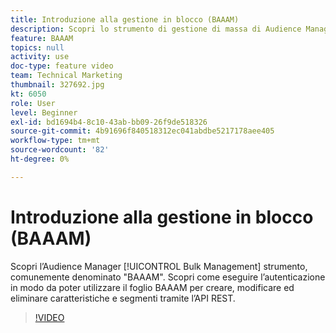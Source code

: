 ```yaml
---
title: Introduzione alla gestione in blocco (BAAAM)
description: Scopri lo strumento di gestione di massa di Audience Manager, comunemente denominato "BAAAM". Scopri come eseguire l’autenticazione in modo da poter utilizzare il foglio BAAAM per creare, modificare ed eliminare caratteristiche e segmenti tramite l’API REST.
feature: BAAAM
topics: null
activity: use
doc-type: feature video
team: Technical Marketing
thumbnail: 327692.jpg
kt: 6050
role: User
level: Beginner
exl-id: bd1694b4-8c10-43ab-bb09-26f9de518326
source-git-commit: 4b91696f840518312ec041abdbe5217178aee405
workflow-type: tm+mt
source-wordcount: '82'
ht-degree: 0%

---
```


# Introduzione alla gestione in blocco (BAAAM)

Scopri l’Audience Manager [!UICONTROL Bulk Management] strumento, comunemente denominato &quot;BAAAM&quot;. Scopri come eseguire l’autenticazione in modo da poter utilizzare il foglio BAAAM per creare, modificare ed eliminare caratteristiche e segmenti tramite l’API REST.

>[!VIDEO](https://video.tv.adobe.com/v/327692/?quality=12&learn=on)
